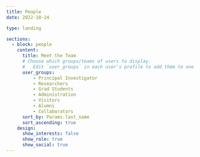 ```yaml
---
title: People
date: 2022-10-24

type: landing

sections:
  - block: people
    content:
      title: Meet the Team
      # Choose which groups/teams of users to display.
      #   Edit `user_groups` in each user's profile to add them to one or more of these groups.
      user_groups:
          - Principal Investigator
          - Researchers
          - Grad Students
          - Administration
          - Visitors
          - Alumni
          - Collaborators
      sort_by: Params.last_name
      sort_ascending: true
    design:
      show_interests: false
      show_role: true
      show_social: true
---
```


